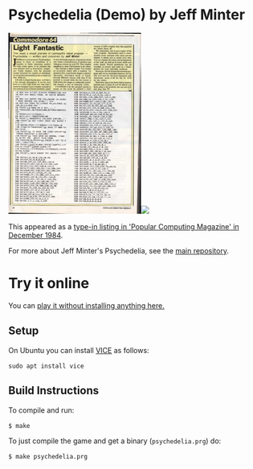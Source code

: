# Psychedelia (Demo) by Jeff Minter
<img height=360 src="https://github.com/mwenge/psychedelia-listing/raw/master/listing/PopularComputing_Weekly_Issue_1984-12-13_0031.jpg"><img height=360 src="https://github.com/mwenge/psychedelia-listing/assets/58846/b6027f6d-f5ac-4af6-be4a-53ddce8c1728">

This appeared as a [type-in listing in 'Popular Computing Magazine' in December 1984](https://archive.org/details/popular-computing-weekly-1984-12-13/page/n31/mode/2up).

For more about Jeff Minter's Psychedelia, see the [main repository](https://github.com/mwenge/psychedelia).

# Try it online
You can [play it without installing anything here.](https://lvllvl.com/c64/?gid=59db254ccc74c65007c58a890ccf31af)

## Setup
On Ubuntu you can install [VICE] as follows:
```
sudo apt install vice
```

## Build Instructions
To compile and run:

```sh
$ make
```

To just compile the game and get a binary (`psychedelia.prg`) do:

```sh
$ make psychedelia.prg
```

[vice]: http://vice-emu.sourceforge.net/
